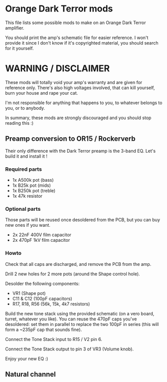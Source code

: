 # Orange Dark Terror mods

This file lists some possible mods to make on an Orange Dark Terror amplifier.

You should print the amp's schematic file for easier reference. I won't provide it since I don't know if it's copyrighted material, you should search for it yourself.

# WARNING / DISCLAIMER

These mods will totally void your amp's warranty and are given for reference only. There's also high voltages involved, that can kill yourself, burn your house and rape your cat.

I'm not responsible for anything that happens to you, to whatever belongs to you, or to anybody.

In summary, these mods are strongly discouraged and you should stop reading this :)

## Preamp conversion to OR15 / Rockerverb
Their only difference with the Dark Terror preamp is the 3-band EQ. Let's build it and install it !

### Required parts
* 1x A500k pot (bass)
* 1x B25k pot (mids)
* 1x B250k pot (treble)
* 1x 47k resistor

### Optional parts
Those parts will be reused once desoldered from the PCB, but you can buy new ones if you want.
* 2x 22nF 400V film capacitor
* 2x 470pF 1kV film capacitor

### Howto
Check that all caps are discharged, and remove the PCB from the amp.

Drill 2 new holes for 2 more pots (around the Shape control hole).

Desolder the following components: 
* VR1 (Shape pot)
* C11 & C12 (100pF capacitors)
* R17, R18, R56 (56k, 15k, 4k7 resistors)

Build the new tone stack using the provided schematic (on a vero board, turret, whatever you like). You can reuse the 470pF caps you've desoldered: set them in parallel to replace the two 100pF in series (this will form a ~235pF cap that sounds fine).

Connect the Tone Stack input to R15 / V2 pin 6.

Connect the Tone Stack output to pin 3 of VR3 (Volume knob).

Enjoy your new EQ :)

## Natural channel
